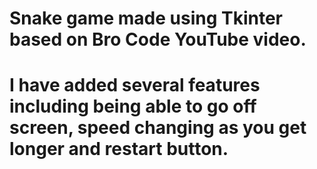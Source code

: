 # Snake game made using Tkinter based on Bro Code YouTube video. 
# I have added several features including being able to go off screen, speed changing as you get longer and restart button.